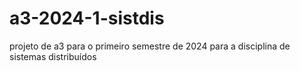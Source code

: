 # a3-2024-1-sistdis

projeto de a3 para o primeiro semestre de 2024 para a disciplina de sistemas distribuídos 
